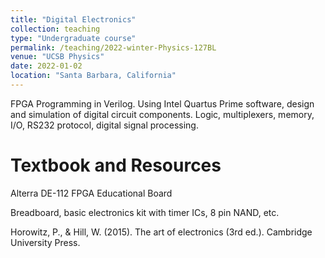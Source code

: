 ```yaml
---
title: "Digital Electronics"
collection: teaching
type: "Undergraduate course"
permalink: /teaching/2022-winter-Physics-127BL
venue: "UCSB Physics"
date: 2022-01-02
location: "Santa Barbara, California"
---
```


FPGA Programming in Verilog. Using Intel Quartus Prime software, design and simulation of digital circuit components. Logic, multiplexers, memory, I/O, RS232 protocol, digital signal processing. 

Textbook and Resources
======

Alterra DE-112 FPGA Educational Board

Breadboard, basic electronics kit with timer ICs, 8 pin NAND, etc. 

Horowitz, P., & Hill, W. (2015). The art of electronics (3rd ed.). Cambridge University Press.

